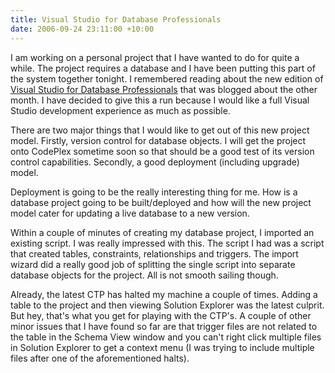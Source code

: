 ```yaml
---
title: Visual Studio for Database Professionals
date: 2006-09-24 23:11:00 +10:00
---
```


I am working on a personal project that I have wanted to do for quite a while. The project requires a database and I have been putting this part of the system together tonight. I remembered reading about the new edition of [Visual Studio for Database Professionals][0] that was blogged about the other month. I have decided to give this a run because I would like a full Visual Studio development experience as much as possible.

There are two major things that I would like to get out of this new project model. Firstly, version control for database objects. I will get the project onto CodePlex sometime soon so that should be a good test of its version control capabilities. Secondly, a good deployment (including upgrade) model. 

Deployment is going to be the really interesting thing for me. How is a database project going to be built/deployed and how will the new project model cater for updating a live database to a new version. 

Within a couple of minutes of creating my database project, I imported an existing script. I was really impressed with this. The script I had was a script that created tables, constraints, relationships and triggers. The import wizard did a really good job of splitting the single script into separate database objects for the project. All is not smooth sailing though. 

Already, the latest CTP has halted my machine a couple of times. Adding a table to the project and then viewing Solution Explorer was the latest culprit. But hey, that's what you get for playing with the CTP's. A couple of other minor issues that I have found so far are that trigger files are not related to the table in the Schema View window and you can't right click multiple files in Solution Explorer to get a context menu (I was trying to include multiple files after one of the aforementioned halts).

[0]: http://msdn.microsoft.com/vstudio/teamsystem/products/dbpro/
